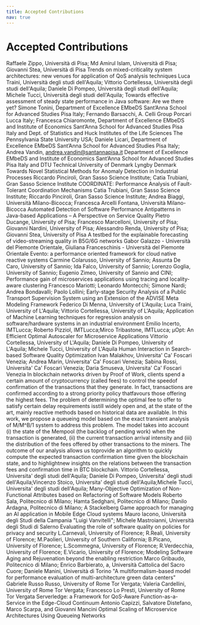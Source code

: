 ```yaml
---
title: Accepted Contributions
nav: true
---
```


# Accepted Contributions

Raffaele Zippo, Università di Pisa; Md Amirul Islam, Università di Pisa; Giovanni Stea, Università di Pisa	Trends on mixed-criticality system architectures: new venues for application of QoS analysis techniques
Luca Traini, Università degli studi dell'Aquila; Vittorio Cortellessa, Università degli studi dell'Aquila; Daniele Di Pompeo, Università degli studi dell'Aquila; Michele Tucci, Università degli studi dell'Aquila;	Towards effective assessment of steady state performance in Java software: Are we there yet?
Simone Tonini, Department of Excellence EMbeDS Sant’Anna School for Advanced Studies Pisa Italy; Fernando Barsacchi, A. Celli Group Porcari Lucca Italy; Francesca Chiaromonte, Department of Excellence EMbeDS and Institute of Economics Sant’Anna School for Advanced Studies Pisa Italy and Dept. of Statistics and Huck Institutes of the Life Sciences The Pennsylvania State University USA; Daniele Licari, Department of Excellence EMbeDS Sant’Anna School for Advanced Studies Pisa Italy; Andrea Vandin, andrea.vandin@santannapisa.it Department of Excellence EMbeDS and Institute of Economics Sant’Anna School for Advanced Studies Pisa Italy and DTU Technical University of Denmark Lyngby Denmark	Towards Novel Statistical Methods for Anomaly Detection in Industrial Processes
Riccardo Pinciroli, Gran Sasso Science Institute; Catia Trubiani, Gran Sasso Science Institute	COORDINATE: Performance Analysis of Fault-Tolerant Coordination Mechanisms
Catia Trubiani, Gran Sasso Science Institute; Riccardo Pinciroli, Gran Sasso Science Institute; Andrea Biaggi, Università Milano-Bicocca; Francesca Arcelli Fontana, Università Milano-Bicocca	Automated Detection of Software Performance Antipatterns in Java-based Applications – A Perspective on Service Quality
Pietro Ducange, University of Pisa; Francesco Marcelloni, University of Pisa; Giovanni Nardini, University of Pisa; Alessandro Renda, University of Pisa; Giovanni Stea, University of Pisa	A testbed for the explainable forecasting of video-streaming quality in B5G/6G networks
Gabor Galazzo - Università del Piemonte Orientale, Giuliana Franceschinis - Università del Piemonte Orientale	Evento: a performance oriented framework for cloud native reactive systems
Carmine Colarusso, University of Sannio; Assunta De Caro, University of Sannio; Ida Falco, University of Sannio; Lorenzo Goglia, University of Sannio; Eugenio Zimeo, University of Sannio and CINI;	Performance gain of microservices applications using tracing and locality-aware clustering
Francesco Mariotti; Leonardo Montecchi; Simone Nardi; Andrea Bondavalli; Paolo Lollini;	Early-stage Security Analysis of a Public Transport Supervision System using an Extension of the ADVISE Meta Modeling Framework
Federico Di Menna, University of L'Aquila; Luca Traini, University of L'Aquila; Vittorio Cortellessa, University of L'Aquila;	Application of Machine Learning techniques for regression analysis on software/hardware systems in an industrial environment
Emilio Incerto, IMTLucca; Roberto Pizziol, IMTLucca;Mirco Tribastone, IMTLucca; 	μOpt: An Efficient Optimal Autoscaler for Microservice Applications
Vittorio Cortellessa, University of L'Aquila; Daniele Di Pompeo, University of L'Aquila; Michele Tucci, University of L'Aquila	Human Interaction in Search-based Software Quality Optimization
Ivan Malakhov, Universita' Ca' Foscari Venezia; Andrea Marin, Universita' Ca' Foscari Venezia; Sabina Rossi, Universita' Ca' Foscari Venezia; Daria Smuseva, Universita' Ca' Foscari Venezia	In blockchain networks driven by Proof of Work, clients spend a certain amount of cryptocurrency (called fees) to control the speedof confirmation of the transactions that they generate.  In fact, transactions are confirmed according to a strong priority policy thatfavours those offering the highest fees. The problem of determining the optimal fee to offer to satisfy certain delay requirements isstill widely open and, at the state of the art, mainly reactive methods based on historical data are available. In this work, we propose a queueing model based on the exact transient analysis of M/M^B/1 system to address this problem. The model takes into account (i) the state of the Mempool (the backlog of pending work) when the transaction is generated, (ii) the current transaction arrival intensity and (iii) the distribution of the fees offered by other transactions to the miners. The outcome of our analysis allows us toprovide an algorithm to quickly compute the expected transaction confirmation time given the blockchain state, and to highlightnew insights on the relations between the transaction fees and confirmation time in BTC blockchain.
Vittorio Cortellessa, Universita' degli studi dell'Aquila; Daniele Di Pompeo, Universita' degli studi dell'Aquila;Vincenzo Stoico, Universita' degli studi dell'Aquila;Michele Tucci, Universita' degli studi dell'Aquila;	Many-Objective Optimization of Non-Functional Attributes based on Refactoring of Software Models
Roberto Sala, Politecnico di Milano; Hamta Sedghani, Politecnico di Milano; Danilo Ardagna, Politecnico di Milano;	A Stackelberg Game approach for managing an AI application in Mobile Edge Cloud systems
Mauro Iacono, Università degli Studi della Campania "Luigi Vanvitelli"; Michele Mastroianni, Università degli Studi di Salerno	Evaluating the role of software quality on policies for privacy and security
L.Carnevali, University of Florence; R.Reali, University of Florence; M.Paolieri, University of Southern California; B.Picano, University of Florence; L.Scommegna, University of Florence; R.Verdecchia, University of Florence; E.Vicario, University of Florence;	Modeling Software Aging and Rejuvenation beyond the enabling restriction
Marco Gribaudo, Politecnico di Milano; Enrico Barbierato, a, Università Cattolica del Sacro Cuore; Daniele Manini, Università di Torino	"A multiformalism-based model for performance evaluation of multi-architecture
green data centers"
Gabriele Russo Russo, University of Rome Tor Vergata; Valeria Cardellini, University of Rome Tor Vergata; Francesco Lo Presti, University of Rome Tor Vergata	Serverledge: a Framework for QoS-Aware Function-as-a-Service in the Edge-Cloud Continuum
Antonio Capizzi, Salvatore Distefano, Marco Scarpa, and Giovanni Mancini	Optimal Scaling of Microservice Architectures Using Queueing Networks
